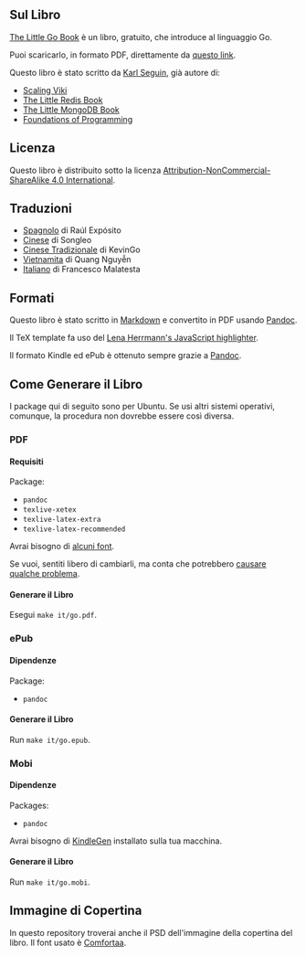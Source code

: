 ## Sul Libro ##
[The Little Go Book](http://openmymind.net/The-Little-Go-Book/) è un libro, gratuito, che introduce al linguaggio Go.

Puoi scaricarlo, in formato PDF, direttamente da [questo link](http://francesco.codes/wp-content/uploads/2017/10/go.pdf).

Questo libro è stato scritto da [Karl Seguin](http://openmymind.net), già autore di:

* [Scaling Viki](http://openmymind.net/scaling-viki/)
* [The Little Redis Book](http://openmymind.net/2012/1/23/The-Little-Redis-Book/)
* [The Little MongoDB Book](http://openmymind.net/2011/3/28/The-Little-MongoDB-Book/)
* [Foundations of Programming](http://openmymind.net/FoundationsOfProgramming.pdf)

## Licenza ##
Questo libro è distribuito sotto la licenza  [Attribution-NonCommercial-ShareAlike 4.0 International](<http://creativecommons.org/licenses/by-nc-sa/4.0/>).

## Traduzioni ##

* [Spagnolo](https://github.com/raulexposito/the-little-go-book/tree/master/es) di Raúl Expósito
* [Cinese](https://github.com/songleo/the-little-go-book_ZH_CN) di Songleo
* [Cinese Tradizionale](https://github.com/kevingo/the-little-go-book) di KevinGo
* [Vietnamita](https://github.com/quangnh89/the-little-go-book/blob/master/vi/readme.md) di Quang Nguyễn
* [Italiano](https://github.com/francescomalatesta/the-little-go-book) di Francesco Malatesta

## Formati ##
Questo libro è stato scritto in [Markdown](http://daringfireball.net/projects/markdown/) e convertito in PDF usando [Pandoc](http://johnmacfarlane.net/pandoc/).

Il TeX template fa uso del [Lena Herrmann's JavaScript highlighter](http://lenaherrmann.net/2010/05/20/javascript-syntax-highlighting-in-the-latex-listings-package).

Il formato Kindle ed ePub è ottenuto sempre grazie a [Pandoc](http://johnmacfarlane.net/pandoc/).

## Come Generare il Libro ##
I package qui di seguito sono per Ubuntu. Se usi altri sistemi operativi, comunque, la procedura non dovrebbe essere così diversa.

### PDF

#### Requisiti

Package:

* `pandoc`
* `texlive-xetex`
* `texlive-latex-extra`
* `texlive-latex-recommended`

Avrai bisogno di [alcuni font](https://github.com/karlseguin/the-little-redis-book/blob/master/common/pdf-template.tex#L11).

Se vuoi, sentiti libero di cambiarli, ma conta che potrebbero [causare qualche problema](https://github.com/karlseguin/the-little-redis-book/issues/26).

#### Generare il Libro

Esegui `make it/go.pdf`.

### ePub

#### Dipendenze

Package:

* `pandoc`

#### Generare il Libro

Run `make it/go.epub`.

### Mobi

#### Dipendenze

Packages:

* `pandoc`

Avrai bisogno di [KindleGen](http://www.amazon.com/gp/feature.html?ie=UTF8&docId=1000765211) installato sulla tua macchina.

#### Generare il Libro

Run `make it/go.mobi`.

## Immagine di Copertina ##
In questo repository troverai anche il PSD dell'immagine della copertina del libro. Il font usato è [Comfortaa](http://www.dafont.com/comfortaa.font).
